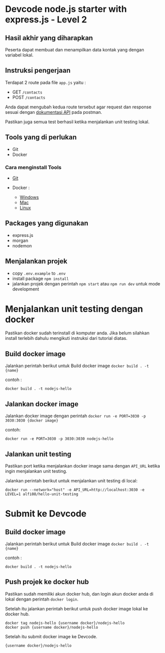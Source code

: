 # Devcode node.js starter with express.js - Level 2

## Hasil akhir yang diharapkan

Peserta dapat membuat dan menampilkan data kontak yang dengan variabel lokal.

## Instruksi pengerjaan

Terdapat 2 route pada file `app.js` yaitu :

- GET `/contacts`
- POST `/contacts`

Anda dapat mengubah kedua route tersebut agar request dan response sesuai dengan [dokumentasi API](https://documenter.getpostman.com/view/6584319/2s8Yt1rUtN) pada postman.

Pastikan juga semua test berhasil ketika menjalankan unit testing lokal.

## Tools yang di perlukan

- Git
- Docker 

### Cara menginstall Tools

- [Git](https://git-scm.com/book/en/v2/Getting-Started-Installing-Git)

- Docker : 
    - [Windows](https://docs.docker.com/desktop/install/windows-install/)
    - [Mac](https://docs.docker.com/desktop/install/mac-install/)
    - [Linux](https://docs.docker.com/desktop/install/linux-install/)

## Packages yang digunakan

- express.js
- morgan
- nodemon

## Menjalankan projek

- copy `.env.example` to `.env`
- install package `npm install`
- jalankan projek dengan perintah `npm start` atau `npm run dev` untuk mode development

# Menjalankan unit testing dengan docker

Pastikan docker sudah terinstall di komputer anda. Jika belum silahkan install terlebih dahulu mengikuti instruksi dari tutorial diatas.

## Build docker image
Jalankan perintah berikut untuk Build docker image  `docker build . -t {name}`

contoh :
```
docker build . -t nodejs-hello
```

## Jalankan docker image
Jalankan docker image dengan perintah `docker run -e PORT=3030 -p 3030:3030 {docker image}`

contoh: 
```
docker run -e PORT=3030 -p 3030:3030 nodejs-hello
```

## Jalankan unit testing

Pastikan port ketika menjalankan docker image sama dengan `API_URL` ketika ingin menjalankan unit testing.

Jalankan perintah berikut untuk menjalankan unit testing di local:

```
docker run --network="host" -e API_URL=http://localhost:3030 -e LEVEL=1 alfi08/hello-unit-testing
```



# Submit ke Devcode
## Build docker image
Jalankan perintah berikut untuk Build docker image  `docker build . -t {name}`

contoh :
```
docker build . -t nodejs-hello
```

## Push projek ke docker hub
Pastikan sudah memiliki akun docker hub, dan login akun docker anda di lokal dengan perintah `docker login`.

Setelah itu jalankan perintah berikut untuk push docker image lokal ke docker hub.

```
docker tag nodejs-hello {username docker}/nodejs-hello
docker push {username docker}/nodejs-hello
```

Setelah itu submit docker image ke Devcode.

```
{username docker}/nodejs-hello
```

